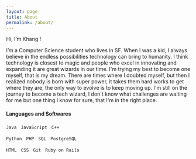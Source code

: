 ```yaml
---
layout: page
title: About
permalink: /about/
---
```


Hi, I’m Khang !

I’m a Computer Science student who lives in SF. When I was a kid, I always believe in the endless possibilities technology can bring to humanity. I think technology is closest to magic and people who excel in innovating and expanding it are great wizards in our time. I'm trying my best to become one myself, that is my dream. There are times where I doubted myself, but then I realized nobody is born with super power, it takes them hard works to get where they are, the only way to evolve is to keep moving up. I'm still on the journey to become a tech wizard, I don't know what challenges are waiting for me but one thing I know for sure, that I'm in the right place.   


#### Languages and Softwares
`Java`&nbsp;&nbsp;&nbsp;`JavaScript`&nbsp;&nbsp;&nbsp;`C++`&nbsp;&nbsp;&nbsp;

`Python`&nbsp;&nbsp;&nbsp;`PHP`&nbsp;&nbsp;&nbsp;`SQL`&nbsp;&nbsp;&nbsp;`PostgreSQL`&nbsp;&nbsp;&nbsp;

`HTML`&nbsp;&nbsp;&nbsp;`CSS`&nbsp;&nbsp;&nbsp;`Git`&nbsp;&nbsp;&nbsp;`Ruby on Rails`&nbsp;&nbsp;&nbsp;
